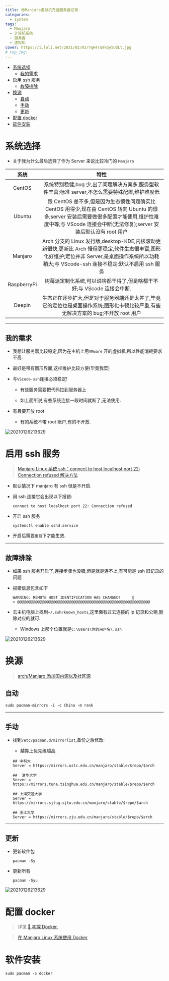 ```yaml
---
title: 😍Manjaro虚拟机充当服务器记录.
categories:
  - system
tags:
  - Manjaro
  - 计算机系统
  - 服务器
  - 虚拟机
cover: https://i.loli.net/2021/02/03/YqH4ru9kGy5UdLt.jpg
# top_img:
---
```


<!--
 * @?: *********************************************************************
 * @Author: Weidows
 * @Date: 2021-02-03 14:00:21
 * @LastEditors: Weidows
 * @LastEditTime: 2021-02-04 00:19:41
 * @FilePath: \Weidowsd:\Game\Github\Blog-private\source\_posts\system\Manjaro-Server.md
 * @Description:
 * @!: *********************************************************************
-->

- [系统选择](#系统选择)
  - [我的需求](#我的需求)
- [启用 ssh 服务](#启用-ssh-服务)
  - [故障排除](#故障排除)
- [换源](#换源)
  - [自动](#自动)
  - [手动](#手动)
  - [更新](#更新)
- [配置 docker](#配置-docker)
- [软件安装](#软件安装)

# 系统选择

- 关于我为什么最后选择了作为 Server 来说比较冷门的 `Manjaro`

|    系统     |                                                                                                     特性                                                                                                     |
| :---------: | :----------------------------------------------------------------------------------------------------------------------------------------------------------------------------------------------------------: |
|   CentOS    |                                                       系统特别稳健,bug 少,出了问题解决方案多,服务型软件丰富;标准 server,不怎么需要特殊配置,维护难度低                                                        |
|   Ubuntu    | 跟 CentOS 差不多,但是因为生态惯性问题确实比 CentOS 用得少,现在由 CentOS 转向 Ubuntu 的很多;server 安装后需要做很多配置才能使用,维护性难度中等;与 VScode 连接会中断(无法修复);server 安装后默认没有 root 用户 |
|   Manjaro   |       Arch 分支的 Linux 发行版,desktop-KDE,内核滚动更新很快,更新比 Arch 慢但更稳定,软件生态很丰富,图形化好维护;定位并非 Server,是桌面操作系统所以功耗稍大;与 VScode-ssh 连接不稳定;默认不启用 ssh 服务       |
| RaspberryPi |                                                                    树莓派定制化系统,可以说啥都干得了,但是啥都干不好;与 VScode 连接会中断.                                                                    |
|   Deepin    |                                      生态正在逐步扩大,但是对于服务器端还是太差了,毕竟它的定位也是桌面操作系统;图形化卡顿比较严重,有些无解决方案的 bug;不开放 root 用户                                       |

---

## 我的需求

- 我想让服务器比较稳定,因为在主机上用`VMware` 开的虚拟机,所以性能消耗要求不高.

- 最好是带有图形界面,这样维护比较方便(毕竟我菜)

- 与`VScode-ssh`连接必须稳定!

  - 有些服务需要把代码拉到服务器上

  - 如上面所说,有些系统连接一段时间就断了,无法使用.

- 有且要开放 root

  - 有的系统不带 root 账户,有的不开放.

![20210126213629](https://i.loli.net/2021/01/26/pXvc51LrIgexKmk.png)

# 启用 ssh 服务

> [Manjaro Linux 系统 ssh：connect to host localhost port 22: Connection refused 解决方法](https://blog.csdn.net/SUDDEV/article/details/85314469)

- 默认情况下 manjaro 有 ssh 但是不开启.

- 用 ssh 连接它会出现以下报错:

  ```
  connect to host localhost port 22: Connection refused
  ```

- 开启 ssh 服务

  ```shell
  systemctl enable sshd.service
  ```

- 开启后需要`重启`下才能生效.

---

## 故障排除

- 如果 ssh 服务开启了,连接步骤也没错,但是就是连不上,有可能是 ssh 旧记录的问题

- 报错信息包含如下

  ```
  WARNING: REMOTE HOST IDENTIFICATION HAS CHANGED!     @
  > @@@@@@@@@@@@@@@@@@@@@@@@@@@@@@@@@@@@@@@@@@@@@@@@@@@@@@@@@@@
  ```

- 去主机电脑上找到`~/.ssh/known_hosts`,这里面有过去连接的 ip 记录和公钥,删除对应的就可.

  - Windows 上那个位置就是`C:\Users\你的用户名\.ssh`

![20210126213629](https://i.loli.net/2021/01/26/pXvc51LrIgexKmk.png)

# 换源

> [arch/Manjaro 添加国内源以及社区源](https://blog.csdn.net/weixin_43968923/article/details/86349914)

## 自动

```
sudo pacman-mirrors -i -c China -m rank
```

---

## 手动

- 找到`/etc/pacman.d/mirrorlist`,备份之后修改:

  - 越靠上优先级越高.

  ```
  ## 中科大
  Server = https://mirrors.ustc.edu.cn/manjaro/stable/$repo/$arch

  ##  清华大学
  Server = https://mirrors.tuna.tsinghua.edu.cn/manjaro/stable/$repo/$arch

  ## 上海交通大学
  Server = https://mirrors.sjtug.sjtu.edu.cn/manjaro/stable/$repo/$arch

  ## 浙江大学
  Server = https://mirrors.zju.edu.cn/manjaro/stable/$repo/$arch
  ```

---

## 更新

- 更新软件包

  ```
  pacman -Sy
  ```

- 更新所有

  ```
  pacman -Syu
  ```

![20210126213629](https://i.loli.net/2021/01/26/pXvc51LrIgexKmk.png)

# 配置 docker

> 详见 [🌈 初探 Docker.](../../system/docker)

> [在 Manjaro Linux 系统使用 Docker](https://blog.huangz.me/2020/docker-on-linux.html)

# 软件安装

```
sudo pacman -S docker
```
